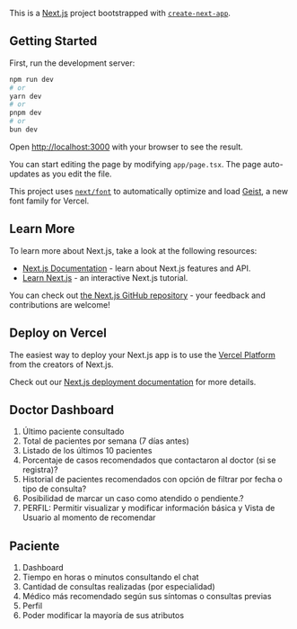 This is a [Next.js](https://nextjs.org) project bootstrapped with [`create-next-app`](https://nextjs.org/docs/app/api-reference/cli/create-next-app).

## Getting Started

First, run the development server:

```bash
npm run dev
# or
yarn dev
# or
pnpm dev
# or
bun dev
```

Open [http://localhost:3000](http://localhost:3000) with your browser to see the result.

You can start editing the page by modifying `app/page.tsx`. The page auto-updates as you edit the file.

This project uses [`next/font`](https://nextjs.org/docs/app/building-your-application/optimizing/fonts) to automatically optimize and load [Geist](https://vercel.com/font), a new font family for Vercel.

## Learn More

To learn more about Next.js, take a look at the following resources:

- [Next.js Documentation](https://nextjs.org/docs) - learn about Next.js features and API.
- [Learn Next.js](https://nextjs.org/learn) - an interactive Next.js tutorial.

You can check out [the Next.js GitHub repository](https://github.com/vercel/next.js) - your feedback and contributions are welcome!

## Deploy on Vercel

The easiest way to deploy your Next.js app is to use the [Vercel Platform](https://vercel.com/new?utm_medium=default-template&filter=next.js&utm_source=create-next-app&utm_campaign=create-next-app-readme) from the creators of Next.js.

Check out our [Next.js deployment documentation](https://nextjs.org/docs/app/building-your-application/deploying) for more details.

## Doctor Dashboard

1. Último paciente consultado
2. Total de pacientes por semana (7 días antes)
3. Listado de los últimos 10 pacientes
4. Porcentaje de casos recomendados que contactaron al doctor (si se registra)?
5. Historial de pacientes recomendados con opción de filtrar por fecha o tipo de consulta?
6. Posibilidad de marcar un caso como atendido o pendiente.?
7. PERFIL: Permitir visualizar y modificar información básica y Vista de Usuario al momento de recomendar

## Paciente

1. Dashboard
2. Tiempo en horas o minutos consultando el chat
3. Cantidad de consultas realizadas (por especialidad)
4. Médico más recomendado según sus síntomas o consultas previas
5. Perfil
6. Poder modificar la mayoría de sus atributos
